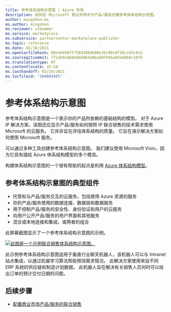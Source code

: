 ```yaml
---
title: 参考体系结构示意图 | Azure 市场
description: 如何在 Microsoft 商业市场中为产品/服务创建参考体系结构示意图。
author: mingshen-ms
ms.author: mingshen
ms.reviewer: stmummer
ms.service: marketplace
ms.subservice: partnercenter-marketplace-publisher
ms.topic: reference
ms.date: 02/18/2021
ms.openlocfilehash: 66e4d498ff7584188d680e35c89c6f10cc43c9cb
ms.sourcegitcommit: 772eb9c6684dd4864e0ba507945a83e48b8c16f0
ms.translationtype: HT
ms.contentlocale: zh-CN
ms.lasthandoff: 03/19/2021
ms.locfileid: "104604485"
---
```

# <a name="reference-architecture-diagram"></a>参考体系结构示意图

参考体系结构示意图是一个表示你的产品所依赖的基础结构的模型。 对于 Azure IP 解决方案，该图还应显示产品/服务如何按照 IP 联合销售的技术需求使用 Microsoft 的云服务。 它并非旨在评估体系结构的质量。 它旨在演示解决方案如何使用 Microsoft 服务。

可以通过多种工具创建参考体系结构示意图。 我们建议使用 Microsoft Visio，因为它具有描绘 Azure 体系结构模型的多个模具。

构建体系结构示意图的一个很有帮助的起点是利用 [Azure 体系结构模型](/azure/architecture/browse/)。

## <a name="typical-components-of-a-reference-architecture-diagram"></a>参考体系结构示意图的典型组件

- 托管和与产品/服务交互的云服务，包括使用 Azure 资源的服务
- 你的产品/服务使用的数据连接、数据层和数据服务
- 用于控制产品/服务的安全性、身份验证和用户的云服务
- 向用户公开产品/服务的用户界面和其他服务
- 混合或本地连接和集成，或两者的组合

此屏幕截图显示了一个参考体系结构示意图的示例。

[![此图是一个示例联合销售体系结构示意图。](./media/co-sell/co-sell-arch-diagram.png)](./media/co-sell/co-sell-arch-diagram.png#lightbox)

此示例参考体系结构示意图适用于垂直行业聊天机器人，该机器人可以与 Intranet 站点集成，以通过机器学习算法帮助预测需求情况。 此解决方案使用来自不同 ERP 系统的供应链和制造计划数据。 此机器人旨在解决有关销售人员何时可以给出订单的预计交付日期的问题。

## <a name="next-steps"></a>后续步骤

- [配置商业市场产品/服务的联合销售](commercial-marketplace-co-sell.md)

